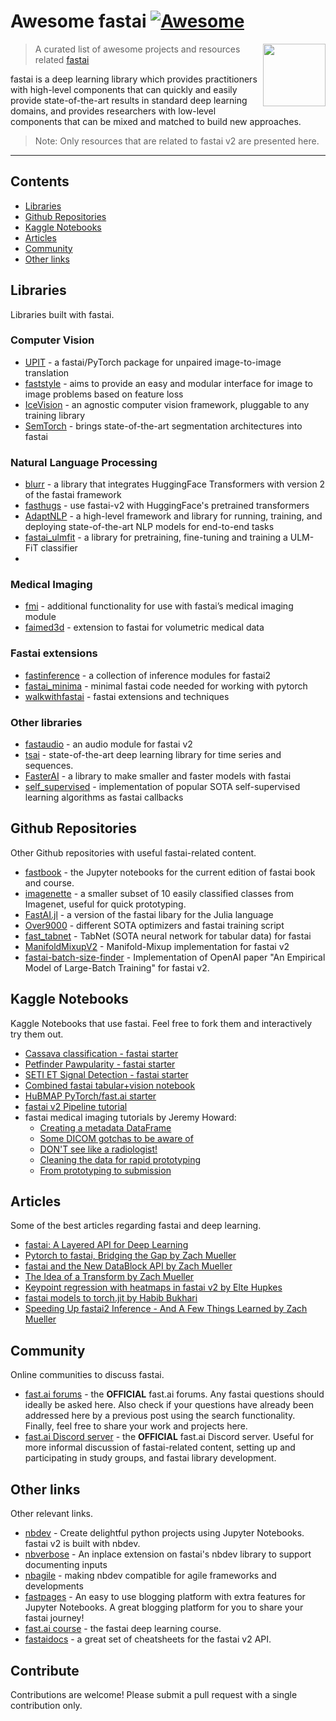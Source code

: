 # Awesome fastai [![Awesome](https://awesome.re/badge.svg)](https://awesome.re)
[<img src="https://github.com/fastai/fastpages/blob/master/images/logo.png" align="right" width="100">](https://docs.fast.ai)
> A curated list of awesome projects and resources related [fastai](https://docs.fast.ai)

fastai is a deep learning library which provides practitioners with high-level components that can quickly and easily provide state-of-the-art results in standard deep learning domains, and provides researchers with low-level components that can be mixed and matched to build new approaches. 

> Note: Only resources that are related to fastai v2 are presented here.

---
## Contents
- [Libraries](#libraries)
- [Github Repositories](#github)
- [Kaggle Notebooks](#kaggle)
- [Articles](#articles)
- [Community](#community)
- [Other links](#other)

## Libraries

Libraries built with fastai.

### Computer Vision
- [UPIT](https://github.com/tmabraham/UPIT) - a fastai/PyTorch package for unpaired image-to-image translation
- [faststyle](https://github.com/lgvaz/faststyle) - aims to provide an easy and modular interface for image to image problems based on feature loss
- [IceVision](https://github.com/airctic/icevision) - an agnostic computer vision framework, pluggable to any training library 
- [SemTorch](https://github.com/WaterKnight1998/SemTorch) - brings state-of-the-art segmentation architectures into fastai

### Natural Language Processing
- [blurr](https://github.com/ohmeow/blurr/) - a library that integrates HuggingFace Transformers with version 2 of the fastai framework
- [fasthugs](https://github.com/morganmcg1/fasthugs) - use fastai-v2 with HuggingFace's pretrained transformers
- [AdaptNLP](https://github.com/Novetta/adaptnlp) - a high-level framework and library for running, training, and deploying state-of-the-art NLP models for end-to-end tasks
- [fastai_ulmfit](https://github.com/floleuerer/fastai_ulmfit) - a library for pretraining, fine-tuning and training a ULM-FiT classifier
- 
### Medical Imaging
- [fmi](https://github.com/asvcode/fmi) - additional functionality for use with fastai’s medical imaging module
- [faimed3d](https://github.com/kbressem/faimed3d) - extension to fastai for volumetric medical data

### Fastai extensions
- [fastinference](https://github.com/muellerzr/fastinference) - a collection of inference modules for fastai2
- [fastai_minima](https://github.com/muellerzr/fastai_minima) - minimal fastai code needed for working with pytorch
- [walkwithfastai](https://github.com/walkwithfastai/walkwithfastai.github.io) - fastai extensions and techniques

### Other libraries
- [fastaudio](https://github.com/fastaudio/fastaudio) - an audio module for fastai v2
- [tsai](https://github.com/timeseriesAI/tsai) - state-of-the-art deep learning library for time series and sequences.
- [FasterAI](https://github.com/nathanhubens/fasterai) - a library to make smaller and faster models with fastai
- [self_supervised](https://github.com/KeremTurgutlu/self_supervised) - implementation of popular SOTA self-supervised learning algorithms as fastai callbacks

## Github Repositories<a name="github"></a>

Other Github repositories with useful fastai-related content.

- [fastbook](https://github.com/fastai/fastbook) - the Jupyter notebooks for the current edition of fastai book and course.
- [imagenette](https://github.com/fastai/imagenette) - a smaller subset of 10 easily classified classes from Imagenet, useful for quick prototyping.
- [FastAI.jl](https://github.com/FluxML/FastAI.jl) - a version of the fastai libary for the Julia language
- [Over9000](https://github.com/mgrankin/over9000) - different SOTA optimizers and fastai training script
- [fast_tabnet](https://github.com/mgrankin/fast_tabnet) - TabNet (SOTA neural network for tabular data) for fastai
- [ManifoldMixupV2](https://github.com/nestordemeure/ManifoldMixupV2) - Manifold-Mixup implementation for fastai v2
- [fastai-batch-size-finder](https://github.com/hal-314/fastai-batch-size-finder) - Implementation of OpenAI paper "An Empirical Model of Large-Batch Training" for fastai v2.

## Kaggle Notebooks<a name="kaggle"></a>

Kaggle Notebooks that use fastai. Feel free to fork them and interactively try them out. 

- [Cassava classification - fastai starter](https://www.kaggle.com/tanlikesmath/cassava-classification-eda-fastai-starter)
- [Petfinder Pawpularity - fastai starter](https://www.kaggle.com/tanlikesmath/petfinder-pawpularity-eda-fastai-starter)
- [SETI ET Signal Detection - fastai starter](https://www.kaggle.com/tanlikesmath/seti-et-signal-detection-a-simple-cnn-starter)
- [Combined fastai tabular+vision notebook](https://www.kaggle.com/muellerzr/fastai2-tabular-vision-starter-kernel)
- [HuBMAP PyTorch/fast.ai starter](https://www.kaggle.com/iafoss/hubmap-pytorch-fast-ai-starter)
- [fastai v2 Pipeline tutorial](https://www.kaggle.com/jhoward/fastai-v2-pipeline-tutorial)
- fastai medical imaging tutorials by Jeremy Howard:
  - [Creating a metadata DataFrame](https://www.kaggle.com/jhoward/creating-a-metadata-dataframe-fastai)
  - [Some DICOM gotchas to be aware of](https://www.kaggle.com/jhoward/some-dicom-gotchas-to-be-aware-of-fastai)
  - [DON'T see like a radiologist!](https://www.kaggle.com/jhoward/don-t-see-like-a-radiologist-fastai)
  - [Cleaning the data for rapid prototyping](https://www.kaggle.com/jhoward/cleaning-the-data-for-rapid-prototyping-fastai)
  - [From prototyping to submission](https://www.kaggle.com/jhoward/from-prototyping-to-submission-fastai)

## Articles

Some of the best articles regarding fastai and deep learning.

- [fastai: A Layered API for Deep Learning](https://arxiv.org/abs/2002.04688)
- [Pytorch to fastai, Bridging the Gap by Zach Mueller](https://muellerzr.github.io/fastblog/2021/02/14/Pytorchtofastai.html)
- [fastai and the New DataBlock API by Zach Mueller](https://muellerzr.github.io/fastblog/datablock/2020/03/21/DataBlockAPI.html)
- [The Idea of a Transform by Zach Mueller](https://muellerzr.github.io/fastblog/datablock/2020/03/22/TransformFunctions.html)
- [Keypoint regression with heatmaps in fastai v2 by Elte Hupkes](https://elte.me/2021-03-10-keypoint-regression-fastai)
- [fastai models to torch.jit by Habib Bukhari](https://drhb.github.io/blog/fastai/2020/03/22/Fastai-Jit.html)
- [Speeding Up fastai2 Inference - And A Few Things Learned by Zach Mueller](https://forums.fast.ai/t/speeding-up-fastai2-inference-and-a-few-things-learned/66179)

## Community

Online communities to discuss fastai.

- [fast.ai forums](https://forums.fast.ai) - the **OFFICIAL** fast.ai forums. Any fastai questions should ideally be asked here. Also check if your questions have already been addressed here by a previous post using the search functionality. Finally, feel free to share your work and projects here.
- [fast.ai Discord server](https://discord.gg/XnWJpQYgFn) - the **OFFICIAL** fast.ai Discord server. Useful for more informal discussion of fastai-related content, setting up and participating in study groups, and fastai library development.

## Other links<a name="other"></a> 

Other relevant links.

- [nbdev](https://nbdev.fast.ai) - Create delightful python projects using Jupyter Notebooks. fastai v2 is built with nbdev.
- [nbverbose](https://github.com/muellerzr/nbverbose) - An inplace extension on fastai's nbdev library to support documenting inputs
- [nbagile](https://github.com/muellerzr/nbagile) - making nbdev compatible for agile frameworks and developments
- [fastpages](https://fastpages.fast.ai) - An easy to use blogging platform with extra features for Jupyter Notebooks. A great blogging platform for you to share your fastai journey!
- [fast.ai course](https://course.fast.ai/) - the fastai deep learning course.
- [fastaidocs](https://www.cognitivefactory.fr/fastaidocs/) - a great set of cheatsheets for the fastai v2 API.


## Contribute

Contributions are welcome! Please submit a pull request with a single contribution only. 
